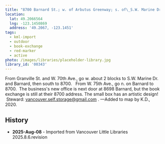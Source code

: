 ```yaml
---
title: "8700 Barnard St.; w. of Arbutus Greenway; s. of\_S.W. Marine Dr."
location:
  lat: 49.2066564
  lng: -123.1450869
  address: '49.2067, -123.1451'
tags:
  - kml-import
  - outdoor
  - book-exchange
  - red-marker
  - active
photo: /images/libraries/placeholder-library.jpg
library_id: '00343'
---
```

From Granville St. and W. 70th Ave., go w. about 2 blocks to S.W. Marine Dr. and Barnard, then south to 8700.  
From W. 75th Ave., go n. on Barnard to 8700. 
The business's new office is next door at 8698 Barnard, but the book exchange is still at their 8700 address.
The small box has an artistic design!  Steward:
vancouver.self.storage@gmail.com .
—Added to map by K.D., 2020. 

## History
- **2025-Aug-08** - Imported from Vancouver Little Libraries 2025.8.6.revision
